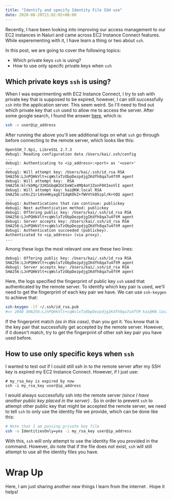 ```yaml
---
title: "Identify and specify Identity File SSH use"
date: 2020-08-20T21:02:01+08:00
---
```


Recently, I have been looking into improving our access management to our EC2
instances in Naluri and came across EC2 Instance Connect features.
While experementing with it, I have learn a thing or two about `ssh`.

In this post, we are going to cover the following topics:

- Which private keys `ssh` is using?
- How to use only specifc private keys when `ssh`

## Which private keys `ssh` is using?

When I was experimenting with EC2 Instance Connect, I try to ssh with private
key that is supposed to be expired, however, I can still successfully `ssh`
into the application server. This seem weird. So I'll need to find out which
private key that `ssh` used to allow me to access the server. After some google
search, I found the answer [here][0], which is:

```bash
ssh -v user@ip_address
```

After running the above you'll see additional logs on what `ssh` go through
before connecting to the remote server, which looks like this:

```
OpenSSH_7.9p1, LibreSSL 2.7.3
debug1: Reading configuration data /Users/kai/.ssh/config
...
debug1: Authenticating to <ip_address>:<port> as '<user>'
...
debug1: Will attempt key: /Users/kai/.ssh/id_rsa RSA SHA256:LJnPQHkVlt+cqWslxTzObpDezpdjgIKdfh8qa7u4ftM agent
debug1: Will attempt key:  RSA SHA256:klrkbMg/32KGGbqW2GCEeWIx4MQ4aYJZonF0XIexVlI agent
debug1: Will attempt key: kai@KW.local RSA SHA256:utKcZ1r14VeHKyagE7IdqKOkZ+fWVVtk05zpl/K+tQQ agent
...
debug1: Authentications that can continue: publickey
debug1: Next authentication method: publickey
debug1: Offering public key: /Users/kai/.ssh/id_rsa RSA SHA256:LJnPQHkVlt+cqWslxTzObpDezpdjgIKdfh8qa7u4ftM agent
debug1: Server accepts key: /Users/kai/.ssh/id_rsa RSA SHA256:LJnPQHkVlt+cqWslxTzObpDezpdjgIKdfh8qa7u4ftM agent
debug1: Authentication succeeded (publickey).
Authenticated to <ip_address> (via proxy).
...
```

Among these logs the most relevant one are these two lines:

```
debug1: Offering public key: /Users/kai/.ssh/id_rsa RSA SHA256:LJnPQHkVlt+cqWslxTzObpDezpdjgIKdfh8qa7u4ftM agent
debug1: Server accepts key: /Users/kai/.ssh/id_rsa RSA SHA256:LJnPQHkVlt+cqWslxTzObpDezpdjgIKdfh8qa7u4ftM agent
```

Here, the logs specified the fingerprint of public key `ssh` used that
authenticated by the remote server. To identify which key pair is used, we'll
need to get the fingerprint of each key pair we have. We can use `ssh-keygen`
to achieve that:

```bash
ssh-keygen -lf ~/.ssh/id_rsa.pub
#=> 2048 SHA256:LJnPQHkVlt+cqWslxTzObpDezpdjgIKdfh8qa7u4ftM kai@KW.local (RSA)
```

If the fingerprint match _(as in this case)_, than you got it. You know that is
the key pair that successfully get accepted by the remote server. However, if
it doesn't match, try to get the fingerprint of other ssh key pair you have
used before.

## How to use only specific keys when `ssh`

I wanted to test out if I could still ssh in to the remote
server after my SSH key is expired my EC2 Instance Connect. However, if I just
use:

```
# my_rsa_key is expired by now
ssh -i my_rsa_key user@ip_address
```

I would always successfully ssh into the remote server _(since I have another
public key placed in the server)_ . So in order to prevent
`ssh` to attempt other public key that might be accepted the remote server, we
need to tell `ssh` to only use the identity file we provide, which can be done
like this:

```bash
# Note that I am passing private key file
ssh -o IdentitiesOnly=yes -i my_rsa_key user@ip_address
```

With this, `ssh` will only attempt to use the identity file you provided in the
command. However, do note that if the file does not exist, `ssh` will still
attempt to use all the identity files you have.

# Wrap Up

Here, I am just sharing another new things I learn from the internet . Hope it
helps!

[0]: https://serverfault.com/questions/339355/how-to-findout-which-key-was-being-used-to-login-for-an-ssh-session
[1]: https://superuser.com/questions/268776/how-do-i-configure-ssh-so-it-doesnt-try-all-the-identity-files-automatically
